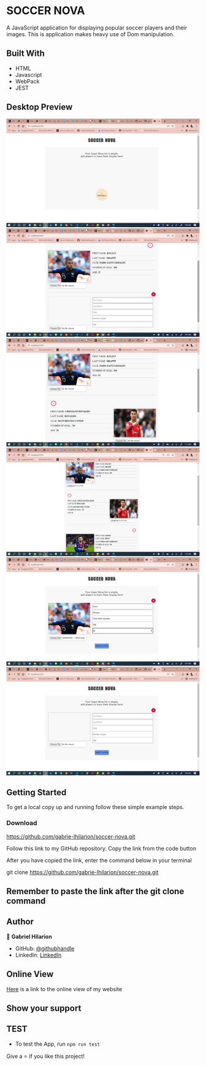 # SOCCER NOVA
A JavaScript application for displaying popular soccer players and their images. 
This is application makes heavy use of Dom manipulation.

## Built With

- HTML
- Javascript 
- WebPack
- JEST

## Desktop Preview
![screenshot](./shots/startp-page.png)
![screenshot](./shots/soccer-nova-add-1.png)
![screenshot](./shots/soccer-nova-add-2.png)
![screenshot](./shots/soccer-nova-add-3.png)
![screenshot](./shots/soccer-nova-filled-form.png)
![screenshot](./shots/soccer-nova-form.png)


## Getting Started


To get a local copy up and running follow these simple example steps.

### Download 
https://github.com/gabrie-lhilarion/soccer-nova.git
 
Follow this link to my GitHub repository. Copy the link from the code button
 
After you have copied the link, enter the command below in your terminal
 
git clone https://github.com/gabrie-lhilarion/soccer-nova.git

## Remember to paste the link after the git clone command 

## Author

👤 **Gabriel Hilarion**

- GitHub: [@githubhandle](https://github.com/gabrie-lhilarion)
- LinkedIn: [LinkedIn](https://www.linkedin.com/in/gabrielhilarion/)

## Online View


[Here](https://github.com/gabrie-lhilarion/soccer-nova/dist) is a link to the online view of my website

## Show your support

## TEST

- To test the App, run 
``` npm run test ```

Give a ⭐️ if you like this project!
